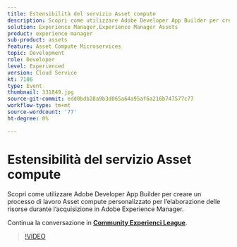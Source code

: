 ```yaml
---
title: Estensibilità del servizio Asset compute
description: Scopri come utilizzare Adobe Developer App Builder per creare un processo di lavoro Asset compute personalizzato per l’elaborazione delle risorse durante l’acquisizione in Adobe Experience Manager. Questa sessione è stata distribuita come parte dell’evento Contenuto Adobe Developers Live.
solution: Experience Manager,Experience Manager Assets
product: experience manager
sub-product: assets
feature: Asset Compute Microservices
topic: Development
role: Developer
level: Experienced
version: Cloud Service
kt: 7186
type: Event
thumbnail: 331849.jpg
source-git-commit: edd0bdb28a9b3d065a64a95af6a216b747577c77
workflow-type: tm+mt
source-wordcount: '77'
ht-degree: 0%

---
```


# Estensibilità del servizio Asset compute

Scopri come utilizzare Adobe Developer App Builder per creare un processo di lavoro Asset compute personalizzato per l’elaborazione delle risorse durante l’acquisizione in Adobe Experience Manager.

Continua la conversazione in **[Community Experienci League](http://adobe.ly/36Yd3v6)**.

>[!VIDEO](https://video.tv.adobe.com/v/331849/?quality=12&learn=on&hidetitle=true)
